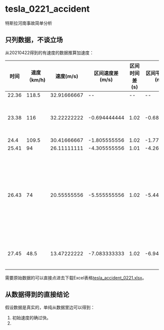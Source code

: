 # tesla_0221_accident
特斯拉河南事故简单分析

## 只列数据，不谈立场
从20210422得到的有速度的数据推算加速度：

| 时间  | 速度（km/h) | 速度(m/s)   | 区间速度差(m/s) | 区间时间差(s) | 区间平均加速度(m/s2) | 区间G值  | 区间平均速度(km/h) | 区间行驶距离（米） | 累积行驶距离（米） | 备注                                                         |
| ----- | ----------- | ----------- | --------------- | ------------- | -------------------- | -------- | ------------------ | ------------------ | ------------------ | ------------------------------------------------------------ |
| 22.36 | 118.5       | 32.91666667 | --              | --            | --                   | --       | --                 | --                 | 0                  | --                                                           |
| 23.38 | 116         | 32.22222222 | -0.694444444    | 1.02          | -0.680827887         | -0.06947 | 117.25             | 33.22083333        | 33.22083333        | 1-2区间(23.17)开始踩刹车                                     |
| 24.4  | 109.5       | 30.41666667 | -1.805555556    | 1.02          | -1.770152505         | -0.18063 | 112.75             | 31.94583333        | 65.16666667        |                                                              |
| 25.41 | 94          | 26.11111111 | -4.305555556    | 1.01          | -4.262926293         | -0.43499 | 101.75             | 28.54652778        | 93.71319444        |                                                              |
| 26.43 | 74          | 20.55555556 | -5.555555556    | 1.02          | -5.446623094         | -0.55578 | 84                 | 23.8               | 117.5131944        | 4-5区间中间段(25.87-26.09)开始ABS介入，自动紧急制动(26.39)介入 |
| 27.45 | 48.5        | 13.47222222 | -7.083333333    | 1.02          | -6.944444444         | -0.70862 | 61.25              | 17.35416667        | 134.8673611        | 5-6区间应为全力刹车状态                                      |
需要原始数据的可以直接点进去下载Excel表格[tesla_accident_0221.xlsx](https://github.com/dadongshangu/tesla_0221_accident/blob/main/tesla_accident_0221.xlsx)。

## 从数据得到的直接结论
假设数据是真实的，单纯从数据里边可以得到：
1. 初始速度的确过快。
2. 
